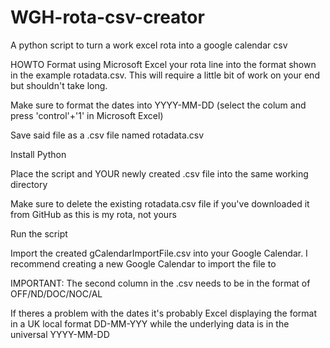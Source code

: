 # WGH-rota-csv-creator
A python script to turn a work excel rota into a google calendar csv

HOWTO
Format using Microsoft Excel your rota line into the format shown in the example rotadata.csv. This will require a little bit of work on your end but shouldn't take long.

Make sure to format the dates into YYYY-MM-DD (select the colum and press 'control'+'1' in Microsoft Excel)

Save said file as a .csv file named rotadata.csv

Install Python

Place the script and YOUR newly created .csv file into the same working directory

Make sure to delete the existing rotadata.csv file if you've downloaded it from GitHub as this is my rota, not yours

Run the script

Import the created gCalendarImportFile.csv into your Google Calendar. I recommend creating a new Google Calendar to import the file to

IMPORTANT: The second column in the .csv needs to be in the format of OFF/ND/DOC/NOC/AL

If theres a problem with the dates it's probably Excel displaying the format in a UK local format DD-MM-YYY while the underlying data is in the universal YYYY-MM-DD
